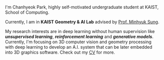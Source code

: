 I'm Chanhyeok Park, highly self-motivated undergraduate student at KAIST, School of Computing.  

Currently, I am in **KAIST Geometry & AI Lab** advised by [Prof. Minhyuk Sung](https://mhsung.github.io/).   

My research interests are in deep learning without human supervision like ***unsupervised learning***, ***reinforcement learning*** and ***generative models***. Currently, I'm focusing on 3D computer vision and geometry processing with deep learning to develop an A.I. system that can be later embedded into 3D graphics software. Check out my [CV](https://drive.google.com/file/d/1kl3_FxxhhdtFHogsTsgCznyYk0VtY2FO/view?usp=sharing) for more.
